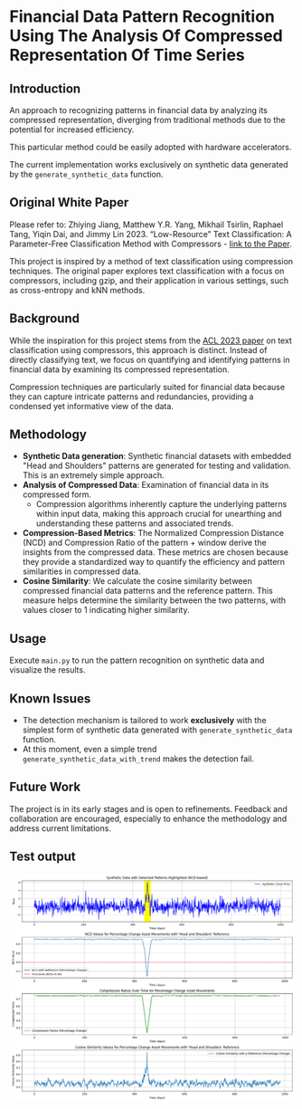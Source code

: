 # Financial Data Pattern Recognition Using The Analysis Of Compressed Representation Of Time Series

## Introduction
An approach to recognizing patterns in financial data by analyzing its compressed representation, diverging from
traditional methods due to the potential for increased efficiency.

This particular method could be easily adopted with
hardware accelerators.

The current implementation works exclusively on synthetic data generated by the `generate_synthetic_data` function.

## Original White Paper
Please refer to: Zhiying Jiang, Matthew Y.R. Yang, Mikhail Tsirlin, Raphael Tang, Yiqin Dai, and Jimmy Lin 2023.
“Low-Resource” Text Classification: A Parameter-Free Classification Method with Compressors -
[link to the Paper](https://aclanthology.org/2023.findings-acl.426.pdf).

This project is inspired by a method of text classification using compression techniques.
The original paper explores text classification with a focus on compressors, including gzip, and their application
in various settings, such as cross-entropy and kNN methods.

## Background
While the inspiration for this project stems from the [ACL 2023 paper](https://aclanthology.org/2023.findings-acl.426)
on text classification using compressors, this approach is distinct. Instead of directly classifying text, we focus
on quantifying and identifying patterns in financial data by examining its compressed representation.

Compression techniques are particularly suited for financial data because they can capture intricate patterns
and redundancies, providing a condensed yet informative view of the data.

## Methodology
- **Synthetic Data generation**: Synthetic financial datasets with embedded "Head and Shoulders" patterns are generated
    for testing and validation. This is an extremely simple approach.
- **Analysis of Compressed Data**: Examination of financial data in its compressed form. 
    - Compression algorithms inherently capture the underlying patterns within input data, making this approach crucial
      for unearthing and understanding these patterns and associated trends.
- **Compression-Based Metrics**: The Normalized Compression Distance (NCD) and Compression Ratio of the pattern + window
    derive the insights from the compressed data. These metrics are chosen because they provide a standardized way
    to quantify the efficiency and pattern similarities in compressed data.
- **Cosine Similarity**: We calculate the cosine similarity between compressed financial data patterns and the
    reference pattern. This measure helps determine the similarity between the two patterns, with values closer to 1
    indicating higher similarity.

## Usage
Execute `main.py` to run the pattern recognition on synthetic data and visualize the results.

## Known Issues
- The detection mechanism is tailored to work **exclusively** with the simplest form of synthetic data generated with
  `generate_synthetic_data` function.
- At this moment, even a simple trend `generate_synthetic_data_with_trend` makes the detection fail.

## Future Work
The project is in its early stages and is open to refinements. Feedback and collaboration are encouraged, especially
to enhance the methodology and address current limitations.

## Test output

![Test output](test_output.png)

